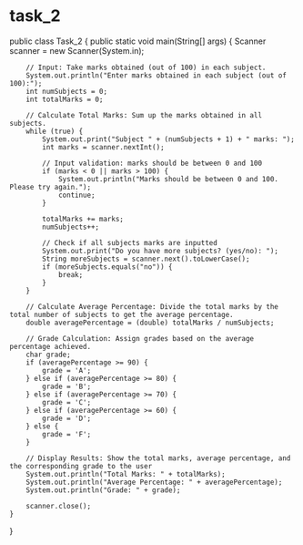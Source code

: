# task_2
public class Task_2 {
    public static void main(String[] args) {
        Scanner scanner = new Scanner(System.in);

        // Input: Take marks obtained (out of 100) in each subject.
        System.out.println("Enter marks obtained in each subject (out of 100):");
        int numSubjects = 0;
        int totalMarks = 0;

        // Calculate Total Marks: Sum up the marks obtained in all subjects.
        while (true) {
            System.out.print("Subject " + (numSubjects + 1) + " marks: ");
            int marks = scanner.nextInt();

            // Input validation: marks should be between 0 and 100
            if (marks < 0 || marks > 100) {
                System.out.println("Marks should be between 0 and 100. Please try again.");
                continue;
            }

            totalMarks += marks;
            numSubjects++;

            // Check if all subjects marks are inputted
            System.out.print("Do you have more subjects? (yes/no): ");
            String moreSubjects = scanner.next().toLowerCase();
            if (moreSubjects.equals("no")) {
                break;
            }
        }

        // Calculate Average Percentage: Divide the total marks by the total number of subjects to get the average percentage.
        double averagePercentage = (double) totalMarks / numSubjects;

        // Grade Calculation: Assign grades based on the average percentage achieved.
        char grade;
        if (averagePercentage >= 90) {
            grade = 'A';
        } else if (averagePercentage >= 80) {
            grade = 'B';
        } else if (averagePercentage >= 70) {
            grade = 'C';
        } else if (averagePercentage >= 60) {
            grade = 'D';
        } else {
            grade = 'F';
        }

        // Display Results: Show the total marks, average percentage, and the corresponding grade to the user
        System.out.println("Total Marks: " + totalMarks);
        System.out.println("Average Percentage: " + averagePercentage);
        System.out.println("Grade: " + grade);

        scanner.close();
    }
}
